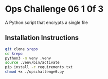 # Ops Challenge 06 1 0f 3

A Python script that encrypts a single file

## Installation Instructions

```bash
git clone $repo
cd $repo
python3 -m venv .venv
source .venv/bin/activate
pip install -r requirements.txt 
chmod +x ./opschallenge6.py 
```
